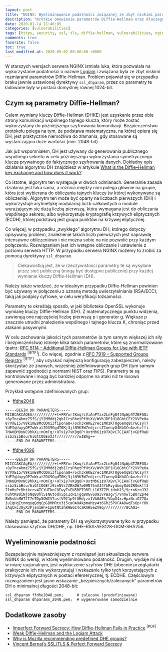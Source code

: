 ```yaml
---
layout: post
title: "NGINX: Wyeliminowanie podatności związanej ze zbyt niskimi parametrami DH"
description: "Krótkie omówienie parametrów Diffie-Hellman oraz dlaczego ich odpowiedni dobór jest tak istotny w komunikacji SSL/TLS."
date: 2020-01-14 11:46:05
categories: [vulnerabilities]
tags: [https, security, ssl, tls, diffie-hellman, vulnerabilities, nginx]
comments: true
favorite: false
toc: true
last_modified_at: 2020-09-02 00:00:00 +0000
---
```


W starszych wersjach serwera NGINX istniała luka, która pozwalała na wykorzystanie podatności o nazwie [Logjam](https://weakdh.org) i związana była ze zbyt niskimi rozmiarami parametrów Diffie-Hellman. Problem pojawiał się w przypadku braku jawnie ustawionej dyrektywy `ssl_dhparam`, przez co parametry te ładowane były w postaci domyślnej równej 1024-bit.

## Czym są parametry Diffie-Hellman?

Celem wymiany kluczy Diffie-Hellman (DHKE) jest uzyskanie przez obie strony komunikacji wspólnego tajnego klucza, który może zostać wykorzystany do późniejszego szyfrowania komunikacji. Bezpieczeństwo protokołu polega na tym, że podstawa matematyczna, na której opiera się DH, jest praktycznie niemożliwa do złamania, gdy stosowane są wystarczająco duże wartości (min. 2048-bit).

Jak już wspomniałem, DH jest używany do generowania publicznego wspólnego sekretu w celu późniejszego wykorzystania symetrycznego klucza prywatnego do faktycznego szyfrowania danych. Dokładny opis działania algorytmu DH znajdziesz w artykule [What is the Diffie–Hellman key exchange and how does it work?](https://www.comparitech.com/blog/information-security/diffie-hellman-key-exchange/).

Co istotne, algorytm ten występuje w dwóch odmianach. Generalnie zasada działania jest taka sama, a różnica między nimi polega głównie na grupie, która jest wybierana do obliczania tajnych kluczy (w której wykonywane są obliczenia). Algorytm ten może być oparty na liczbach pierwszych (DH) i wykorzystuje arytmetykę modularną liczb całkowitych o module wyrażającym się dużą liczbą pierwszą, która wymagana jest do obliczania wspólnego sekretu, albo wykorzystuje kryptografię krzywych eliptycznych (ECDH), której podstawą jest grupa punktów na krzywej eliptycznej.

Co więcej, w przypadku „zwykłego” algorytmu DH, którego dotyczy opisywany problem, znalezienie takich liczb pierwszych jest naprawdę intensywne obliczeniowo i nie można sobie na nie pozwolić przy każdym połączeniu. Rozwiązaniem jest ich wstępne obliczanie i ustawienie z poziomu serwera HTTP. W przypadku serwera NGINX możemy to zrobić za pomocą dyrektywy `ssl_dhparam`.

  > Ciekawostką jest, że w rzeczywistości parametry te są wysyłane przez sieć publiczną (mogą być dostępne publicznie) przy każdej wymianie kluczy Diffie-Hellman (DH).

Należy także wiedzieć, że w idealnym przypadku Diffie-Hellman powinien być używany w połączeniu z uznaną metodą uwierzytelniania (RSA/ECC), taką jak podpisy cyfrowe, w celu weryfikacji tożsamości.

Parametry te określają sposób, w jaki biblioteka OpenSSL wykonuje wymianę kluczy Diffie-Hellman (DH). Z matematycznego punktu widzenia, zawierają one najczęściej liczbę pierwszą <span class="h-b">p</span> i generator <span class="h-b">g</span>. Większe <span class="h-b">p</span> znacznie utrudni znalezienie wspólnego i tajnego klucza <span class="h-b">K</span>, chroniąc przed atakami pasywnymi.

W celu zachowania jakości tych parametrów (a tym samym większej ich siły i bezpieczeństwa) istnieje kilka takich parametrów, które są znormalizowane (patrz: [RFC 5114 – Additional Diffie-Hellman Groups for Use with IETF Standards](https://tools.ietf.org/html/rfc5114) <sup>[IETF]</sup>). Co więcej, zgodnie z [RFC 7919 – Supported Groups Registry](https://tools.ietf.org/html/rfc7919#appendix-A) <sup>[IETF]</sup>, aby uzyskać najlepszą konfigurację zabezpieczeń, należy skorzystać ze znanych, wcześniej zdefiniowanych grup DH (tym samym zapewnić zgodności z normami NIST oraz FIPS). Parametry te są kontrolowane i mogą być bardziej odporne na ataki niż te losowo generowane przez administratora.

Przykład wstępnie zdefiniowanych grup:

- [ffdhe2048](https://ssl-config.mozilla.org/ffdhe2048.txt)

```
-----BEGIN DH PARAMETERS-----
MIIBCAKCAQEA//////////+t+FRYortKmq/cViAnPTzx2LnFg84tNpWp4TZBFGQz
+8yTnc4kmz75fS/jY2MMddj2gbICrsRhetPfHtXV/WVhJDP1H18GbtCFY2VVPe0a
87VXE15/V8k1mE8McODmi3fipona8+/och3xWKE2rec1MKzKT0g6eXq8CrGCsyT7
YdEIqUuyyOP7uWrat2DX9GgdT0Kj3jlN9K5W7edjcrsZCwenyO4KbXCeAvzhzffi
7MA0BM0oNC9hkXL+nOmFg/+OTxIy7vKBg8P+OxtMb61zO7X8vC7CIAXFjvGDfRaD
ssbzSibBsu/6iGtCOGEoXJf//////////wIBAg==
-----END DH PARAMETERS-----
```

- [ffdhe4096](https://ssl-config.mozilla.org/ffdhe4096.txt)

```
-----BEGIN DH PARAMETERS-----
MIICCAKCAgEA//////////+t+FRYortKmq/cViAnPTzx2LnFg84tNpWp4TZBFGQz
+8yTnc4kmz75fS/jY2MMddj2gbICrsRhetPfHtXV/WVhJDP1H18GbtCFY2VVPe0a
87VXE15/V8k1mE8McODmi3fipona8+/och3xWKE2rec1MKzKT0g6eXq8CrGCsyT7
YdEIqUuyyOP7uWrat2DX9GgdT0Kj3jlN9K5W7edjcrsZCwenyO4KbXCeAvzhzffi
7MA0BM0oNC9hkXL+nOmFg/+OTxIy7vKBg8P+OxtMb61zO7X8vC7CIAXFjvGDfRaD
ssbzSibBsu/6iGtCOGEfz9zeNVs7ZRkDW7w09N75nAI4YbRvydbmyQd62R0mkff3
7lmMsPrBhtkcrv4TCYUTknC0EwyTvEN5RPT9RFLi103TZPLiHnH1S/9croKrnJ32
nuhtK8UiNjoNq8Uhl5sN6todv5pC1cRITgq80Gv6U93vPBsg7j/VnXwl5B0rZp4e
8W5vUsMWTfT7eTDp5OWIV7asfV9C1p9tGHdjzx1VA0AEh/VbpX4xzHpxNciG77Qx
iu1qHgEtnmgyqQdgCpGBMMRtx3j5ca0AOAkpmaMzy4t6Gh25PXFAADwqTs6p+Y0K
zAqCkc3OyX3Pjsm1Wn+IpGtNtahR9EGC4caKAH5eZV9q//////////8CAQI=
-----END DH PARAMETERS-----
```

Należy pamiętać, że parametry DH są wykorzystywane tylko w przypadku stosowania szyfrów DH/DHE, np. <span class="h-b">DHE-RSA-AES128-GCM-SHA256</span>.

## Wyeliminowanie podatności

Bezapelacyjnie najważniejszym z rozwiązań jest aktualizacja serwera NGINX do wersji, w której wyeliminowano podatność. Drugim, wydaje mi się w miarę racjonalnym, jest wykluczenie szyfrów DHE (obecnie przeglądarki praktycznie ich nie wykorzystują) i wskazanie tylko tych korzystających z krzywych eliptycznych w postaci efemerycznej, tj. ECDHE. Częściowym rozwiązaniem jest jasne wskazanie „bezpiecznych/zalecanych” parametrów DH o minimalnej długości 2048-bit:

```nginx
ssl_dhparam ffdhe2048.pem;      # zalecane (predefiniowane)
ssl_dhparam dhparams_2048.pem;  # wygenerowane samodzielnie
```

## Dodatkowe zasoby

- [Imperfect Forward Secrecy: How Diffie-Hellman Fails in Practice](https://weakdh.org/imperfect-forward-secrecy-ccs15.pdf) <sup>[PDF]</sup>
- [Weak Diffie-Hellman and the Logjam Attack](https://weakdh.org)
- [Why is Mozilla recommending predefined DHE groups?](https://security.stackexchange.com/questions/149811/why-is-mozilla-recommending-predefined-dhe-groups)
- [Vincent Bernat’s SSL/TLS & Perfect Forward Secrecy](https://vincent.bernat.ch/en/blog/2011-ssl-perfect-forward-secrecy)
